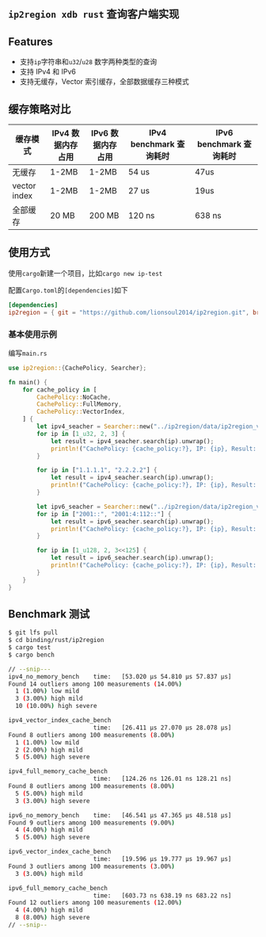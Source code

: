 ## `ip2region xdb rust` 查询客户端实现

## Features
- 支持`ip`字符串和`u32`/`u28` 数字两种类型的查询
- 支持 IPv4 和 IPv6
- 支持无缓存，Vector 索引缓存，全部数据缓存三种模式

## 缓存策略对比
| 缓存模式         | IPv4 数据内存占用 | IPv6 数据内存占用 | IPv4 benchmark 查询耗时 | IPv6 benchmark 查询耗时 |
| ------------ | ----------- | ----------- | ------------------- | ------------------- |
| 无缓存          | 1-2MB       | 1-2MB       | 54 us               | 47us                |
| vector index | 1-2MB       | 1-2MB       | 27 us               | 19us                |
| 全部缓存         | 20 MB       | 200 MB      | 120 ns              | 638 ns              |


## 使用方式

使用`cargo`新建一个项目，比如`cargo new ip-test`

配置`Cargo.toml`的`[dependencies]`如下

```toml
[dependencies]
ip2region = { git = "https://github.com/lionsoul2014/ip2region.git", branch = "master" }
```

### 基本使用示例

编写`main.rs`

```rust
use ip2region::{CachePolicy, Searcher};

fn main() {
    for cache_policy in [
        CachePolicy::NoCache,
        CachePolicy::FullMemory,
        CachePolicy::VectorIndex,
    ] {
        let ipv4_seacher = Searcher::new("../ip2region/data/ip2region_v4.xdb".to_owned(), cache_policy).unwrap();
        for ip in [1_u32, 2, 3] {
            let result = ipv4_seacher.search(ip).unwrap();
            println!("CachePolicy: {cache_policy:?}, IP: {ip}, Result: {result}");
        }

        for ip in ["1.1.1.1", "2.2.2.2"] {
            let result = ipv4_seacher.search(ip).unwrap();
            println!("CachePolicy: {cache_policy:?}, IP: {ip}, Result: {result}");
        }

        let ipv6_seacher = Searcher::new("../ip2region/data/ip2region_v6.xdb".to_owned(), cache_policy).unwrap();
        for ip in ["2001::", "2001:4:112::"] {
            let result = ipv6_seacher.search(ip).unwrap();
            println!("CachePolicy: {cache_policy:?}, IP: {ip}, Result: {result}");
        }

        for ip in [1_u128, 2, 3<<125] {
            let result = ipv6_seacher.search(ip).unwrap();
            println!("CachePolicy: {cache_policy:?}, IP: {ip}, Result: {result}");
        }
    }
}
```

## Benchmark 测试

```bash
$ git lfs pull
$ cd binding/rust/ip2region
$ cargo test
$ cargo bench

// --snip---
ipv4_no_memory_bench    time:   [53.020 µs 54.810 µs 57.837 µs]
Found 14 outliers among 100 measurements (14.00%)
  1 (1.00%) low mild
  3 (3.00%) high mild
  10 (10.00%) high severe

ipv4_vector_index_cache_bench
                        time:   [26.411 µs 27.070 µs 28.078 µs]
Found 8 outliers among 100 measurements (8.00%)
  1 (1.00%) low mild
  2 (2.00%) high mild
  5 (5.00%) high severe

ipv4_full_memory_cache_bench
                        time:   [124.26 ns 126.01 ns 128.21 ns]
Found 8 outliers among 100 measurements (8.00%)
  5 (5.00%) high mild
  3 (3.00%) high severe

ipv6_no_memory_bench    time:   [46.541 µs 47.365 µs 48.518 µs]
Found 9 outliers among 100 measurements (9.00%)
  4 (4.00%) high mild
  5 (5.00%) high severe

ipv6_vector_index_cache_bench
                        time:   [19.596 µs 19.777 µs 19.967 µs]
Found 3 outliers among 100 measurements (3.00%)
  3 (3.00%) high mild

ipv6_full_memory_cache_bench
                        time:   [603.73 ns 638.19 ns 683.22 ns]
Found 12 outliers among 100 measurements (12.00%)
  4 (4.00%) high mild
  8 (8.00%) high severe
// --snip--
```

